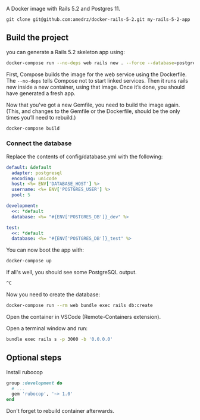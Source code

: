 A Docker image with Rails 5.2 and Postgres 11.

```
git clone git@github.com:amedrz/docker-rails-5-2.git my-rails-5-2-app
```

## Build the project

you can generate a Rails 5.2 skeleton app using:

```bash
docker-compose run --no-deps web rails new . --force --database=postgresql
```

First, Compose builds the image for the web service using the Dockerfile. The
`--no-deps` tells Compose not to start linked services. Then it runs rails new
inside a new container, using that image. Once it’s done, you should have
generated a fresh app.

Now that you've got a new Gemfile, you need to build the image again.
(This, and changes to the Gemfile or the Dockerfile, should be the only
times you’ll need to rebuild.)

```bash
docker-compose build
```

### Connect the database

Replace the contents of config/database.yml with the following:

```yaml
default: &default
  adapter: postgresql
  encoding: unicode
  host: <%= ENV['DATABASE_HOST'] %>
  username: <%= ENV['POSTGRES_USER'] %>
  pool: 5

development:
  <<: *default
  database: <%= "#{ENV['POSTGRES_DB']}_dev" %>

test:
  <<: *default
  database: <%= "#{ENV['POSTGRES_DB']}_test" %>
```

You can now boot the app with:

```bash
docker-compose up
```

If all's well, you should see some PostgreSQL output.

```bash
^C
```

Now you need to create the database:

```bash
docker-compose run --rm web bundle exec rails db:create
```

Open the container in VSCode (Remote-Containers extension).

Open a terminal window and run:

```bash
bundle exec rails s -p 3000 -b '0.0.0.0'
```

## Optional steps

Install rubocop

```ruby
group :development do
  # ...
  gem 'rubocop', '~> 1.0'
end
```

Don't forget to rebuild container afterwards.
